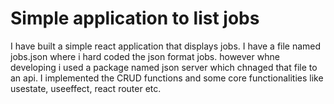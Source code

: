 # Simple application to list jobs

I have built a simple react application that displays jobs.
I have a file named jobs.json where i hard coded the json format jobs. however whne developing i used a package named json server which chnaged that file to an api.
I implemented the CRUD functions and some core functionalities like usestate, useeffect, react router etc.





